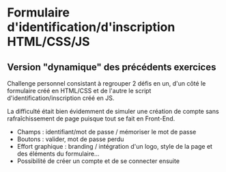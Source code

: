 # Formulaire d'identification/d'inscription HTML/CSS/JS

## Version "dynamique" des précédents exercices

Challenge personnel consistant à regrouper 2 défis en un, d'un côté le formulaire créé en HTML/CSS et de l'autre le script d'identification/inscription créé en JS.

La difficulté était bien évidemment de simuler une création de compte sans rafraîchissement de page puisque tout se fait en Front-End.

- Champs : identifiant/mot de passe / mémoriser le mot de passe
- Boutons : valider, mot de passe perdu
- Effort graphique : branding / intégration d'un logo, style de la page et des éléments du formulaire...
- Possibilité de créer un compte et de se connecter ensuite
